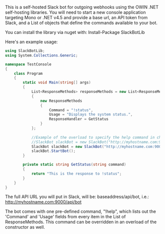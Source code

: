 This is a self-hosted Slack bot for outgoing webhooks using the OWIN .NET self-hosting libraries. You will need to start a new console application targeting Mono or .NET v4.5 and provide a base url, an API token from Slack, and a List of objects that define the commands available to your bot. 

You can install the library via nuget with: Install-Package SlackBotLib

Here's an example usage:
```c#
using SlackBotLib;
using System.Collections.Generic;

namespace TestConsole
{
    class Program
    {
        static void Main(string[] args)
        {
            List<ResponseMethods> responseMethods = new List<ResponseMethods>
            {
                new ResponseMethods
                {
                    Command = "!status",
                    Usage = "Displays the system status.",
                    ResponseHandler = GetStatus
                }
            };
						
			//Example of the overload to specify the help command in channel
			//SlackBot slackBot = new SlackBot("http://myhostname.com:9000", "asdasdasdasd", responseMethods, ".help");
            SlackBot slackBot = new SlackBot("http://myhostname.com:9000", "asdasdasdasd", responseMethods);
            slackBot.StartBot();
        }

        private static string GetStatus(string command)
        {
            return "This is the response to !status";
        }
    }
}
```

The full API URL you will put in Slack, will be: baseaddress/api/bot, i.e.: http://myhostname.com:9000/api/bot

The bot comes with one pre-defined command, "!help", which lists out the 'Command' and 'Usage' fields from every item in the List of ResponseMethods. This command can be overridden in an overload of the constructor as well.
